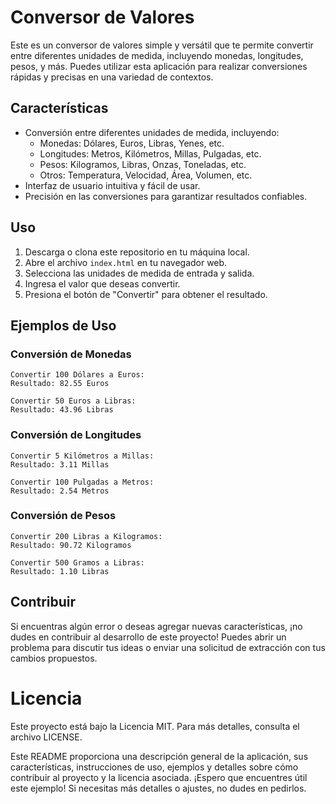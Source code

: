 # Conversor de Valores

Este es un conversor de valores simple y versátil que te permite convertir entre diferentes unidades de medida, incluyendo monedas, longitudes, pesos, y más. Puedes utilizar esta aplicación para realizar conversiones rápidas y precisas en una variedad de contextos.

## Características

- Conversión entre diferentes unidades de medida, incluyendo:
  - Monedas: Dólares, Euros, Libras, Yenes, etc.
  - Longitudes: Metros, Kilómetros, Millas, Pulgadas, etc.
  - Pesos: Kilogramos, Libras, Onzas, Toneladas, etc.
  - Otros: Temperatura, Velocidad, Área, Volumen, etc.
- Interfaz de usuario intuitiva y fácil de usar.
- Precisión en las conversiones para garantizar resultados confiables.

## Uso

1. Descarga o clona este repositorio en tu máquina local.
2. Abre el archivo `index.html` en tu navegador web.
3. Selecciona las unidades de medida de entrada y salida.
4. Ingresa el valor que deseas convertir.
5. Presiona el botón de "Convertir" para obtener el resultado.

## Ejemplos de Uso

### Conversión de Monedas
```plaintext
Convertir 100 Dólares a Euros:
Resultado: 82.55 Euros

Convertir 50 Euros a Libras:
Resultado: 43.96 Libras
```
### Conversión de Longitudes
```plaintext
Convertir 5 Kilómetros a Millas:
Resultado: 3.11 Millas

Convertir 100 Pulgadas a Metros:
Resultado: 2.54 Metros
```
### Conversión de Pesos
```plaintext
Convertir 200 Libras a Kilogramos:
Resultado: 90.72 Kilogramos

Convertir 500 Gramos a Libras:
Resultado: 1.10 Libras
```

## Contribuir


Si encuentras algún error o deseas agregar nuevas características, ¡no dudes en contribuir al desarrollo de este proyecto! Puedes abrir un problema para discutir tus ideas o enviar una solicitud de extracción con tus cambios propuestos.

# Licencia

Este proyecto está bajo la Licencia MIT. Para más detalles, consulta el archivo LICENSE.

Este README proporciona una descripción general de la aplicación, sus características, instrucciones de uso, ejemplos y detalles sobre cómo contribuir al proyecto y la licencia asociada. ¡Espero que encuentres útil este ejemplo! Si necesitas más detalles o ajustes, no dudes en pedirlos.
